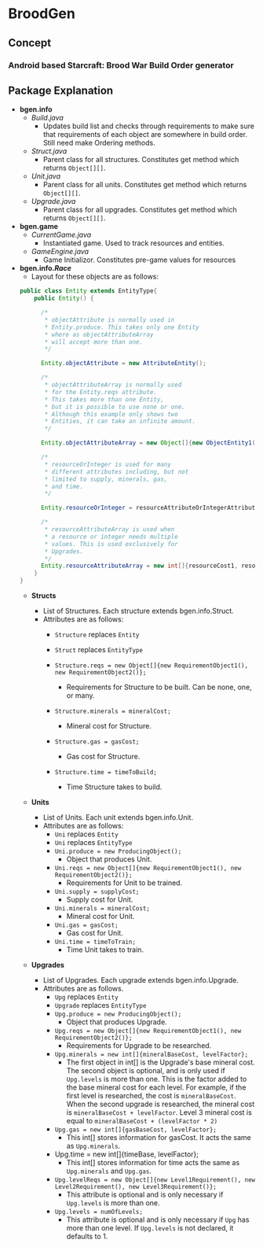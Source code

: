 # BroodGen  
## Concept  
### Android based Starcraft: Brood War Build Order generator  
## Package Explanation  
* **bgen.info**  
  * _Build.java_  
    * Updates build list and checks through requirements to make sure that requirements of each object are somewhere in build order. Still need make Ordering methods.  
  * _Struct.java_  
    * Parent class for all structures. Constitutes get method which returns `Object[][]`.
  * _Unit.java_  
    * Parent class for all units. Constitutes get method which returns `Object[][]`.
  * _Upgrade.java_
    * Parent class for all upgrades. Constitutes get method which returns `Object[][]`.
* **bgen.game**  
  * _CurrentGame.java_  
    * Instantiated game. Used to track resources and entities.  
  * _GameEngine.java_  
    * Game Initializor. Constitutes pre-game values for resources  
* **bgen.info._Race_**  
  * Layout for these objects are as follows:  
  ```java
  public class Entity extends EntityType{
      public Entity() {

        /*
         * objectAttribute is normally used in
         * Entity.produce. This takes only one Entity
         * where as objectAttributeArray
         * will accept more than one.
         */

        Entity.objectAttribute = new AttributeEntity();

        /*
         * objectAttributeArray is normally used
         * for the Entity.reqs attribute.
         * This takes more than one Entity,
         * but it is possible to use none or one.
         * Although this example only shows two
         * Entities, it can take an infinite amount.
         */

        Entity.objectAttributeArray = new Object[]{new ObjectEntity1(), new ObjectEntity2()};

        /*
         * resourceOrInteger is used for many
         * different attributes including, but not
         * limited to supply, minerals, gas,
         * and time.
         */

        Entity.resourceOrInteger = resourceAttributeOrIntegerAttribute;

        /*
         * resourceAttributeArray is used when
         * a resource or integer needs multiple
         * values. This is used exclusively for
         * Upgrades.
         */
        Entity.resourceAttributeArray = new int[]{resourceCost1, resourceCost2};
      }
  }
  ```
  * **Structs**  
    * List of Structures. Each structure extends bgen.info.Struct.
    * Attributes are as follows:
      * `Structure` replaces `Entity`
      * `Struct` replaces `EntityType`

      * `Structure.reqs = new Object[]{new RequirementObject1(), new RequirementObject2()};`
        * Requirements for Structure to be built. Can be none, one, or many.
      * `Structure.minerals = mineralCost;`
        * Mineral cost for Structure.
      * `Structure.gas = gasCost;`
        * Gas cost for Structure.
      * `Structure.time = timeToBuild;`
        * Time Structure takes to build.

  * **Units**
    * List of Units. Each unit extends bgen.info.Unit.
    * Attributes are as follows:
      * `Uni` replaces `Entity`
      * `Uni` replaces `EntityType`
      * `Uni.produce = new ProducingObject();`
        * Object that produces Unit.
      * `Uni.reqs = new Object[]{new RequirementObject1(), new RequirementObject2()};`
        * Requirements for Unit to be trained.
      * `Uni.supply = supplyCost;`
        * Supply cost for Unit.
      * `Uni.minerals = mineralCost;`
        * Mineral cost for Unit.
      * `Uni.gas = gasCost;`
        * Gas cost for Unit.
      * `Uni.time = timeToTrain;`
        * Time Unit takes to train.

  * **Upgrades**
    * List of Upgrades. Each upgrade extends bgen.info.Upgrade.
    * Attributes are as follows.
      * `Upg` replaces `Entity`
      * `Upgrade` replaces `EntityType`
      * `Upg.produce = new ProducingObject();`
        * Object that produces Upgrade.
      * `Upg.reqs = new Object[]{new RequirementObject1(), new RequirementObject2()};`
        * Requirements for Upgrade to be researched.
      * `Upg.minerals = new int[]{mineralBaseCost, levelFactor};`
        * The first object in int[] is the Upgrade's base mineral cost. The second object is optional, and is only used if `Upg.levels` is more than one. This is the factor added to the base mineral cost for each level. For example, if the first level is researched, the cost is `mineralBaseCost`. When the second upgrade is researched, the mineral cost is `mineralBaseCost + levelFactor`. Level 3 mineral cost is equal to `mineralBaseCost + (levelFactor * 2)`
      * `Upg.gas = new int[]{gasBaseCost, levelFactor};`
        * This int[] stores information for gasCost. It acts the same as `Upg.minerals`.
      * Upg.time = new int[]{timeBase, levelFactor};
        * This int[] stores information for time acts the same as `Upg.minerals` and `Upg.gas`.
      * `Upg.levelReqs = new Object[]{new Level1Requirement(), new Level2Requirement(), new Level3Requirement()};`
        * This attribute is optional and is only necessary if `Upg.levels` is more than one.
      * `Upg.levels = numOfLevels;`
        * This attribute is optional and is only necessary if `Upg` has more than one level. If `Upg.levels` is not declared, it defaults to 1.
